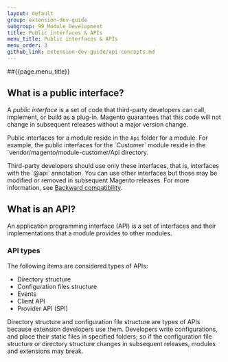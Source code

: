 ```yaml
---
layout: default
group: extension-dev-guide
subgroup: 99_Module Development
title: Public interfaces & APIs
menu_title: Public interfaces & APIs
menu_order: 3
github_link: extension-dev-guide/api-concepts.md
---
```


##{{page.menu_title}}

<h2 id="public-interface">What is a public interface?</h2>
<p>A <i>public interface</i> is a set of code that third-party developers can call, implement, or build as a plug-in. Magento guarantees that this code will not change in subsequent releases without a major version change.</p>
<p>Public interfaces for a module reside in the <code>Api</code> folder for a module. For example, the public interfaces for the `Customer` module reside in the `vendor/magento/module-customer/Api directory.</p>

<div class="bs-callout bs-callout-info" id="info">
<span class="glyphicon-class">
  <p>Third-party developers should use only these interfaces, that is, interfaces with the `@api` annotation. You can use other interfaces but those may be modified or removed in subsequent Magento releases. For more information, see <a href="backward-compatibility.html">Backward compatibility</a>.</p></span>
</div>



<h2 id="api-definition">What is an API?</h2>
<p>An application programming interface (API) is a set of interfaces and their implementations that a module provides to other modules.</p>
<h3 id="api-types">API types</h3>
<p>The following items are considered types of APIs:</p>
<ul>
   <li>Directory structure</li>
   <li>Configuration files structure</li>
   <li>Events</li>
   <li>Client API</li>
   <li>Provider API (SPI)</li>
</ul>
<p>Directory structure and configuration file structure are types of APIs because extension developers use them. Developers write configurations, and place their static files in specified folders; so if the configuration file structure or directory structure changes in subsequent releases, modules and extensions may break.</p>
